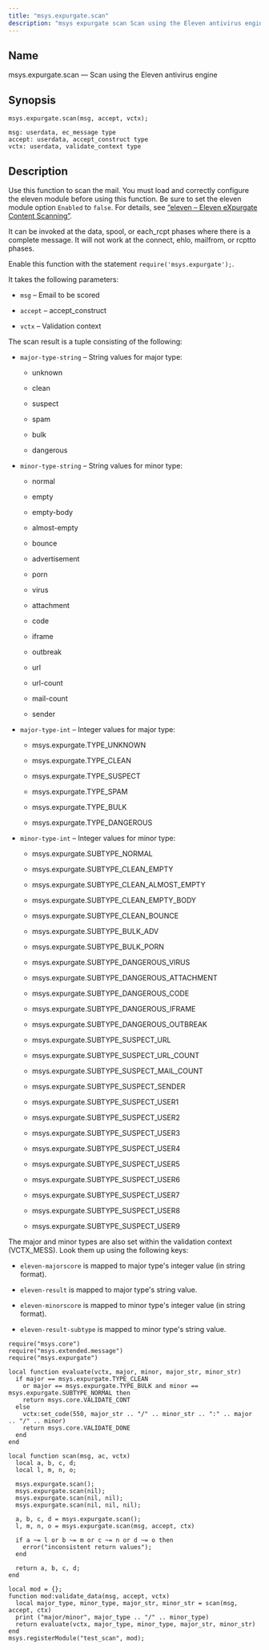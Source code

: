```yaml
---
title: "msys.expurgate.scan"
description: "msys expurgate scan Scan using the Eleven antivirus engine msys expurgate scan msg accept vctx Use this function to scan the mail You must load and correctly configure the eleven module before using this function Be sure to set the eleven module option Enabled to false For details see Section..."
---
```


<a name="lua.ref.msys.expurgate.scan"></a> 
## Name

msys.expurgate.scan — Scan using the Eleven antivirus engine

<a name="idp17988240"></a> 
## Synopsis

`msys.expurgate.scan(msg, accept, vctx);`

```
msg: userdata, ec_message type
accept: userdata, accept_construct type
vctx: userdata, validate_context type
```
<a name="idp17991312"></a> 
## Description

Use this function to scan the mail. You must load and correctly configure the eleven module before using this function. Be sure to set the eleven module option `Enabled` to `false`. For details, see [“eleven – Eleven eXpurgate Content Scanning”](/momentum/4/modules/eleven).

It can be invoked at the data, spool, or each_rcpt phases where there is a complete message. It will not work at the connect, ehlo, mailfrom, or rcptto phases.

Enable this function with the statement `require('msys.expurgate');`.

It takes the following parameters:

*   `msg` – Email to be scored

*   `accept` – accept_construct

*   `vctx` – Validation context

The scan result is a tuple consisting of the following:

*   `major-type-string` – String values for major type:

    *   unknown

    *   clean

    *   suspect

    *   spam

    *   bulk

    *   dangerous

*   `minor-type-string` – String values for minor type:

    *   normal

    *   empty

    *   empty-body

    *   almost-empty

    *   bounce

    *   advertisement

    *   porn

    *   virus

    *   attachment

    *   code

    *   iframe

    *   outbreak

    *   url

    *   url-count

    *   mail-count

    *   sender

*   `major-type-int` – Integer values for major type:

    *   msys.expurgate.TYPE_UNKNOWN

    *   msys.expurgate.TYPE_CLEAN

    *   msys.expurgate.TYPE_SUSPECT

    *   msys.expurgate.TYPE_SPAM

    *   msys.expurgate.TYPE_BULK

    *   msys.expurgate.TYPE_DANGEROUS

*   `minor-type-int` – Integer values for minor type:

    *   msys.expurgate.SUBTYPE_NORMAL

    *   msys.expurgate.SUBTYPE_CLEAN_EMPTY

    *   msys.expurgate.SUBTYPE_CLEAN_ALMOST_EMPTY

    *   msys.expurgate.SUBTYPE_CLEAN_EMPTY_BODY

    *   msys.expurgate.SUBTYPE_CLEAN_BOUNCE

    *   msys.expurgate.SUBTYPE_BULK_ADV

    *   msys.expurgate.SUBTYPE_BULK_PORN

    *   msys.expurgate.SUBTYPE_DANGEROUS_VIRUS

    *   msys.expurgate.SUBTYPE_DANGEROUS_ATTACHMENT

    *   msys.expurgate.SUBTYPE_DANGEROUS_CODE

    *   msys.expurgate.SUBTYPE_DANGEROUS_IFRAME

    *   msys.expurgate.SUBTYPE_DANGEROUS_OUTBREAK

    *   msys.expurgate.SUBTYPE_SUSPECT_URL

    *   msys.expurgate.SUBTYPE_SUSPECT_URL_COUNT

    *   msys.expurgate.SUBTYPE_SUSPECT_MAIL_COUNT

    *   msys.expurgate.SUBTYPE_SUSPECT_SENDER

    *   msys.expurgate.SUBTYPE_SUSPECT_USER1

    *   msys.expurgate.SUBTYPE_SUSPECT_USER2

    *   msys.expurgate.SUBTYPE_SUSPECT_USER3

    *   msys.expurgate.SUBTYPE_SUSPECT_USER4

    *   msys.expurgate.SUBTYPE_SUSPECT_USER5

    *   msys.expurgate.SUBTYPE_SUSPECT_USER6

    *   msys.expurgate.SUBTYPE_SUSPECT_USER7

    *   msys.expurgate.SUBTYPE_SUSPECT_USER8

    *   msys.expurgate.SUBTYPE_SUSPECT_USER9

The major and minor types are also set within the validation context (VCTX_MESS). Look them up using the following keys:

*   `eleven-majorscore` is mapped to major type's integer value (in string format).

*   `eleven-result` is mapped to major type's string value.

*   `eleven-minorscore` is mapped to minor type's integer value (in string format).

*   `eleven-result-subtype` is mapped to minor type's string value.

<a name="lua.ref.msys.expurgate.scan.example"></a> 


```
require("msys.core")
require("msys.extended.message")
require("msys.expurgate")

local function evaluate(vctx, major, minor, major_str, minor_str)
  if major == msys.expurgate.TYPE_CLEAN
    or major == msys.expurgate.TYPE_BULK and minor == msys.expurgate.SUBTYPE_NORMAL then
    return msys.core.VALIDATE_CONT
  else
    vctx:set_code(550, major_str .. "/" .. minor_str .. ":" .. major .. "/" .. minor)
    return msys.core.VALIDATE_DONE
  end
end

local function scan(msg, ac, vctx)
  local a, b, c, d;
  local l, m, n, o;

  msys.expurgate.scan();
  msys.expurgate.scan(nil);
  msys.expurgate.scan(nil, nil);
  msys.expurgate.scan(nil, nil, nil);

  a, b, c, d = msys.expurgate.scan();
  l, m, n, o = msys.expurgate.scan(msg, accept, ctx)

  if a ~= l or b ~= m or c ~= n or d ~= o then
    error("inconsistent return values");
  end

  return a, b, c, d;
end

local mod = {};
function mod:validate_data(msg, accept, vctx)
  local major_type, minor_type, major_str, minor_str = scan(msg, accept, ctx)
  print ("major/minor", major_type .. "/" .. minor_type)
  return evaluate(vctx, major_type, minor_type, major_str, minor_str)
end
msys.registerModule("test_scan", mod);
```